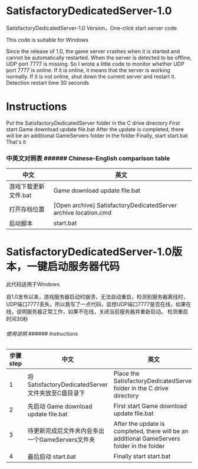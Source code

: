 # SatisfactoryDedicatedServer-1.0   
SatisfactoryDedicatedServer-1.0 Version，One-click start server code

This code is suitable for Windows


Since the release of 1.0, the game server crashes when it is started and cannot be automatically restarted. When the server is detected to be offline, UDP port 7777 is missing. So I wrote a little code to monitor whether UDP port 7777 is online. If it is online, it means that the server is working normally. If it is not online, shut down the current server and restart it.
Detection restart time 30 seconds

# Instructions

Put the SatisfactoryDedicatedServer folder in the C drive directory
First start Game download update file.bat
After the update is completed, there will be an additional GameServers folder in the folder
Finally, start start.bat
That's it


### 中英文对照表 ###### Chinese-English comparison table

|中文    |                                           英文                                                                                      |
|--------|--------------------------------------------------------------------------------------------------------------------------------------------------|
|游戏下载更新文件.bat  |Game download update file.bat     |
|打开存档位置    |[Open archive] SatisfactoryDedicatedServer archive location.cmd                                 |
|启动脚本|start.bat                                                                                                                                 |


# SatisfactoryDe​​dicatedServer-1.0版本，一键启动服务器代码

此代码适用于Windows

自1.0发布以来，游戏服务器启动时崩溃，无法自动重启，检测到服务器离线时，UDP端口7777丢失。所以我写了一点代码，监控UDP端口7777是否在线，如果在线，说明服务器正常工作，如果不在线，关闭当前服务器并重新启动。
检测重启时间30秒


###### 使用说明 ###### Instructions
|         步骤step|中文         |                                           英文                                                                                      |
|--------|------------------------------------------------------------|-----------------------------------------------------------------------------|
|1 |将SatisfactoryDedicatedServer文件夹放至C盘目录下   |Place the SatisfactoryDedicatedServer folder in the C drive directory|
|2 |先启动    Game download update file.bat          |First start Game download update file.bat|
|3 |待更新完成后文件夹内会多出一个GameServers文件夹     |After the update is completed, there will be an additional GameServers folder in the folder|
|4 |最后启动   start.bat                              |Finally start start.bat|
